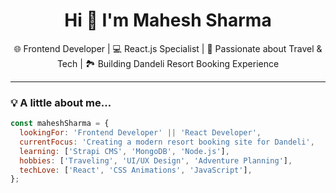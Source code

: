 <h1 align="center">Hi 👋 I'm Mahesh Sharma</h1>

<p align="center">
🌐 Frontend Developer | 💻 React.js Specialist | 🚀 Passionate about Travel & Tech | 🏞️ Building Dandeli Resort Booking Experience
</p>

---

### 💡 A little about me...

```js
const maheshSharma = {
  lookingFor: 'Frontend Developer' || 'React Developer',
  currentFocus: 'Creating a modern resort booking site for Dandeli',
  learning: ['Strapi CMS', 'MongoDB', 'Node.js'],
  hobbies: ['Traveling', 'UI/UX Design', 'Adventure Planning'],
  techLove: ['React', 'CSS Animations', 'JavaScript'],
};
